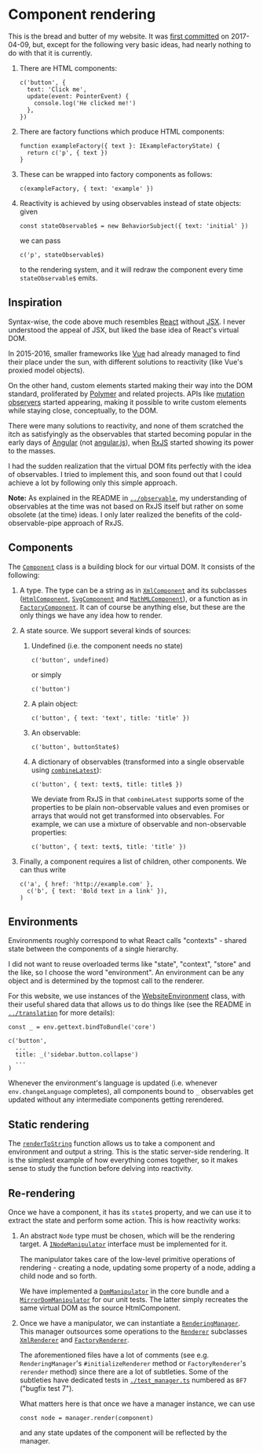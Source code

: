 # Component rendering

This is the bread and butter of my website. It was [first committed](https://github.com/v--/website/tree/c6e425f026bf17e6aa71a2e5f9ca550a1bcf2ebf) on 2017-04-09, but, except for the following very basic ideas, had nearly nothing to do with that it is currently.

1. There are HTML components:
    ```
    c('button', {
      text: 'Click me',
      update(event: PointerEvent) {
        console.log('He clicked me!')
      },
    })
    ```

2. There are factory functions which produce HTML components:
    ```
    function exampleFactory({ text }: IExampleFactoryState) {
      return c('p', { text })
    }
    ```

3. These can be wrapped into factory components as follows:
    ```
    c(exampleFactory, { text: 'example' })
    ```

4. Reactivity is achieved by using observables instead of state objects: given
    ```
    const stateObservable$ = new BehaviorSubject({ text: 'initial' })
    ```
    we can pass
    ```
    c('p', stateObservable$)
    ```
    to the rendering system, and it will redraw the component every time `stateObservable$` emits.

## Inspiration

Syntax-wise, the code above much resembles [React](https://react.dev/) without [JSX](https://facebook.github.io/jsx/). I never understood the appeal of JSX, but liked the base idea of React's virtual DOM.

In 2015-2016, smaller frameworks like [Vue](https://vuejs.org/) had already managed to find their place under the sun, with different solutions to reactivity (like Vue's proxied model objects).

On the other hand, custom elements started making their way into the DOM standard, proliferated by [Polymer](https://polymer-library.polymer-project.org/) and related projects. APIs like [mutation observers](https://developer.mozilla.org/en-US/docs/Web/API/MutationObserver) started appearing, making it possible to write custom elements while staying close, conceptually, to the DOM.

There were many solutions to reactivity, and none of them scratched the itch as satisfyingly as the observables that started becoming popular in the early days of [Angular](https://angular.dev/) (not [angular.js](https://angularjs.org/)), when [RxJS](https://rxjs.dev/) started showing its power to the masses.

I had the sudden realization that the virtual DOM fits perfectly with the idea of observables. I tried to implement this, and soon found out that I could achieve a lot by following only this simple approach.

__Note:__ As explained in the README in [`../observable`](../observable), my understanding of observables at the time was not based on RxJS itself but rather on some obsolete (at the time) ideas. I only later realized the benefits of the cold-observable-pipe approach of RxJS.

## Components

The [`Component`](./component/component.ts) class is a building block for our virtual DOM. It consists of the following:

1. A type. The type can be a string as in [`XmlComponent`](./component/xml.ts) and its subclasses ([`HtmlComponent`](./component/html.ts), [`SvgComponent`](./component/svg.ts) and [`MathMLComponent`](./component/mathml.ts)), or a function as in [`FactoryComponent`](./component/factory.ts). It can of course be anything else, but these are the only things we have any idea how to render.

2. A state source. We support several kinds of sources:
    1. Undefined (i.e. the component needs no state)
        ```
        c('button', undefined)
        ```
        or simply
        ```
        c('button')
        ```

    2. A plain object:
        ```
        c('button', { text: 'text', title: 'title' })
        ```

    3. An observable:
        ```
        c('button', buttonState$)
        ```

    4. A dictionary of observables (transformed into a single observable using [`combineLatest`](../observable/operators/combine_latest.ts)):
        ```
        c('button', { text: text$, title: title$ })
        ```

        We deviate from RxJS in that `combineLatest` supports some of the properties to be plain non-observable values and even promises or arrays that would not get transformed into observables. For example, we can use a mixture of observable and non-observable properties:
        ```
        c('button', { text: text$, title: 'title' })
        ```

3. Finally, a component requires a list of children, other components. We can thus write
    ```
    c('a', { href: 'http://example.com' },
      c('b', { text: 'Bold text in a link' }),
    )
    ```

## Environments

Environments roughly correspond to what React calls "contexts" - shared state between the components of a single hierarchy.

I did not want to reuse overloaded terms like "state", "context", "store" and the like, so I choose the word "environment". An environment can be any object and is determined by the topmost call to the renderer.

For this website, we use instances of the [WebsiteEnvironment](../environment.ts) class, with their useful shared data that allows us to do things like (see the README in [`../translation`](../translation) for more details):
```
const _ = env.gettext.bindToBundle('core')

c('button',
  ...
  title: _('sidebar.button.collapse')
  ...
)
```

Whenever the environment's language is updated (i.e. whenever `env.changeLanguage` completes), all components bound to `_` observables get updated without any intermediate components getting rerendered.

## Static rendering

The [`renderToString`](./static_render.ts) function allows us to take a component and environment and output a string. This is the static server-side rendering. It is the simplest example of how everything comes together, so it makes sense to study the function before delving into reactivity.

## Re-rendering

Once we have a component, it has its `state$` property, and we can use it to extract the state and perform some action. This is how reactivity works:

1. An abstract `Node` type must be chosen, which will be the rendering target. A [`INodeManipulator`](./types.ts) interface must be implemented for it.

    The manipulator takes care of the low-level primitive operations of rendering - creating a node, updating some property of a node, adding a child node and so forth.

    We have implemented a [`DomManipulator`](../../client/core/dom/manipulator.ts) in the core bundle and a [`MirrorDomManipulator`](../../testing/unit/mirror_dom.ts) for our unit tests. The latter simply recreates the same virtual DOM as the source HtmlComponent.

2. Once we have a manipulator, we can instantiate a [`RenderingManager`](./manager.ts). This manager outsources some operations to the [`Renderer`](./renderer/renderer.ts) subclasses [`XmlRenderer`](./renderer/xml.ts) and [`FactoryRenderer`](./renderer/factory.ts).

    The aforementioned files have a lot of comments (see e.g. `RenderingManager`'s `#initializeRenderer` method or `FactoryRenderer`'s `rerender` method) since there are a lot of subtleties. Some of the subtleties have dedicated tests in [`./test_manager.ts`](./test_manager.ts) numbered as `BF7` ("bugfix test 7").

    What matters here is that once we have a manager instance, we can use
    ```
    const node = manager.render(component)
    ```
    and any state updates of the component will be reflected by the manager.

